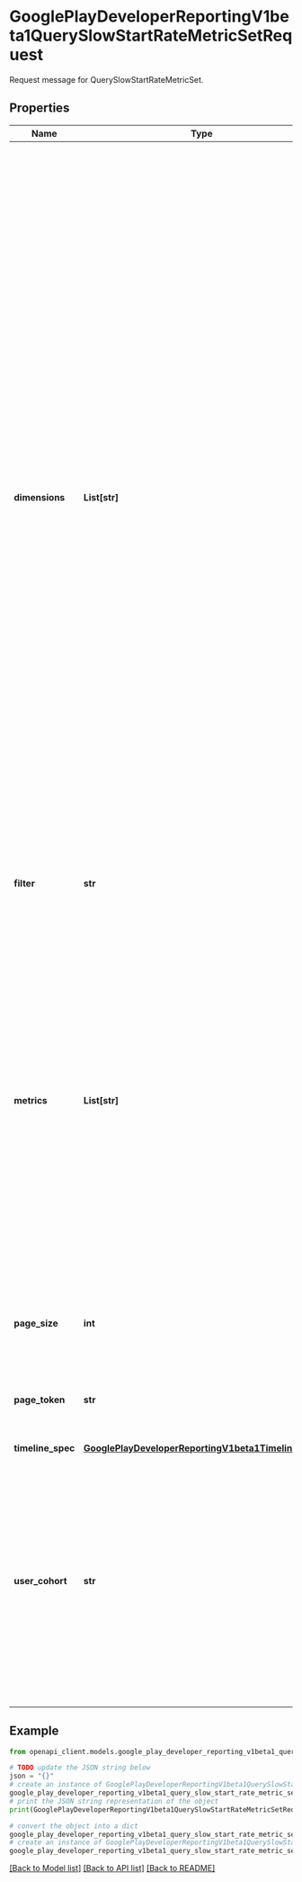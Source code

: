 # GooglePlayDeveloperReportingV1beta1QuerySlowStartRateMetricSetRequest

Request message for QuerySlowStartRateMetricSet.

## Properties

Name | Type | Description | Notes
------------ | ------------- | ------------- | -------------
**dimensions** | **List[str]** | Dimensions to slice the data by. **Supported dimensions:** * &#x60;apiLevel&#x60; (string): the API level of Android that was running on the user&#39;s device, e.g., 26. * &#x60;versionCode&#x60; (int64): version of the app that was running on the user&#39;s device. * &#x60;deviceModel&#x60; (string): unique identifier of the user&#39;s device model. The form of the identifier is &#39;deviceBrand/device&#39;, where deviceBrand corresponds to Build.BRAND and device corresponds to Build.DEVICE, e.g., google/coral. * &#x60;deviceBrand&#x60; (string): unique identifier of the user&#39;s device brand, e.g., google. * &#x60;deviceType&#x60; (string): the type (also known as form factor) of the user&#39;s device, e.g., PHONE. * &#x60;countryCode&#x60; (string): the country or region of the user&#39;s device based on their IP address, represented as a 2-letter ISO-3166 code (e.g. US for the United States). * &#x60;deviceRamBucket&#x60; (int64): RAM of the device, in MB, in buckets (3GB, 4GB, etc.). * &#x60;deviceSocMake&#x60; (string): Make of the device&#39;s primary system-on-chip, e.g., Samsung. [Reference](https://developer.android.com/reference/android/os/Build#SOC_MANUFACTURER) * &#x60;deviceSocModel&#x60; (string): Model of the device&#39;s primary system-on-chip, e.g., \&quot;Exynos 2100\&quot;. [Reference](https://developer.android.com/reference/android/os/Build#SOC_MODEL) * &#x60;deviceCpuMake&#x60; (string): Make of the device&#39;s CPU, e.g., Qualcomm. * &#x60;deviceCpuModel&#x60; (string): Model of the device&#39;s CPU, e.g., \&quot;Kryo 240\&quot;. * &#x60;deviceGpuMake&#x60; (string): Make of the device&#39;s GPU, e.g., ARM. * &#x60;deviceGpuModel&#x60; (string): Model of the device&#39;s GPU, e.g., Mali. * &#x60;deviceGpuVersion&#x60; (string): Version of the device&#39;s GPU, e.g., T750. * &#x60;deviceVulkanVersion&#x60; (string): Vulkan version of the device, e.g., \&quot;4198400\&quot;. * &#x60;deviceGlEsVersion&#x60; (string): OpenGL ES version of the device, e.g., \&quot;196610\&quot;. * &#x60;deviceScreenSize&#x60; (string): Screen size of the device, e.g., NORMAL, LARGE. * &#x60;deviceScreenDpi&#x60; (string): Screen density of the device, e.g., mdpi, hdpi. | [optional] 
**filter** | **str** | Filters to apply to data. The filtering expression follows [AIP-160](https://google.aip.dev/160) standard and supports filtering by equality of all breakdown dimensions. | [optional] 
**metrics** | **List[str]** | Metrics to aggregate. **Supported metrics:** * &#x60;slowStartRate&#x60; (&#x60;google.type.Decimal&#x60;): Percentage of distinct users in the aggregation period that had a slow start. * &#x60;slowStartRate7dUserWeighted&#x60; (&#x60;google.type.Decimal&#x60;): Rolling average value of &#x60;slowStartRate&#x60; in the last 7 days. The daily values are weighted by the count of distinct users for the day. * &#x60;slowStartRate28dUserWeighted&#x60; (&#x60;google.type.Decimal&#x60;): Rolling average value of &#x60;slowStartRate&#x60; in the last 28 days. The daily values are weighted by the count of distinct users for the day. * &#x60;distinctUsers&#x60; (&#x60;google.type.Decimal&#x60;): Count of distinct users in the aggregation period that were used as normalization value for the &#x60;slowStartRate&#x60; metric. A user is counted in this metric if their app was launched in the device. Care must be taken not to aggregate this count further, as it may result in users being counted multiple times. The value is rounded to the nearest multiple of 10, 100, 1,000 or 1,000,000, depending on the magnitude of the value. | [optional] 
**page_size** | **int** | Maximum size of the returned data. If unspecified, at most 1000 rows will be returned. The maximum value is 100000; values above 100000 will be coerced to 100000. | [optional] 
**page_token** | **str** | A page token, received from a previous call. Provide this to retrieve the subsequent page. When paginating, all other parameters provided to the request must match the call that provided the page token. | [optional] 
**timeline_spec** | [**GooglePlayDeveloperReportingV1beta1TimelineSpec**](GooglePlayDeveloperReportingV1beta1TimelineSpec.md) |  | [optional] 
**user_cohort** | **str** | User view to select. The output data will correspond to the selected view. **Supported values:** * &#x60;OS_PUBLIC&#x60; To select data from all publicly released Android versions. This is the default. Supports all the above dimensions. * &#x60;APP_TESTERS&#x60; To select data from users who have opted in to be testers. Supports all the above dimensions. * &#x60;OS_BETA&#x60; To select data from beta Android versions only, excluding data from released Android versions. Only the following dimensions are supported: * &#x60;versionCode&#x60; (int64): version of the app that was running on the user&#39;s device. * &#x60;osBuild&#x60; (string): OS build of the user&#39;s device, e.g., \&quot;T1B2.220916.004\&quot;. | [optional] 

## Example

```python
from openapi_client.models.google_play_developer_reporting_v1beta1_query_slow_start_rate_metric_set_request import GooglePlayDeveloperReportingV1beta1QuerySlowStartRateMetricSetRequest

# TODO update the JSON string below
json = "{}"
# create an instance of GooglePlayDeveloperReportingV1beta1QuerySlowStartRateMetricSetRequest from a JSON string
google_play_developer_reporting_v1beta1_query_slow_start_rate_metric_set_request_instance = GooglePlayDeveloperReportingV1beta1QuerySlowStartRateMetricSetRequest.from_json(json)
# print the JSON string representation of the object
print(GooglePlayDeveloperReportingV1beta1QuerySlowStartRateMetricSetRequest.to_json())

# convert the object into a dict
google_play_developer_reporting_v1beta1_query_slow_start_rate_metric_set_request_dict = google_play_developer_reporting_v1beta1_query_slow_start_rate_metric_set_request_instance.to_dict()
# create an instance of GooglePlayDeveloperReportingV1beta1QuerySlowStartRateMetricSetRequest from a dict
google_play_developer_reporting_v1beta1_query_slow_start_rate_metric_set_request_from_dict = GooglePlayDeveloperReportingV1beta1QuerySlowStartRateMetricSetRequest.from_dict(google_play_developer_reporting_v1beta1_query_slow_start_rate_metric_set_request_dict)
```
[[Back to Model list]](../README.md#documentation-for-models) [[Back to API list]](../README.md#documentation-for-api-endpoints) [[Back to README]](../README.md)


